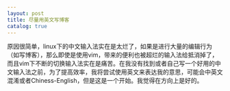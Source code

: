 ```yaml
---
layout: post
title: 尽量用英文写博客
catalog: true
---
```


原因很简单，linux下的中文输入法实在是太烂了，如果是进行大量的编辑行为（如写博客），那么即使是使用vim，带来的便利也被超烂的输入法给抵消掉了，而且vim下不断的切换输入法实在是痛苦。在我没有找到或者自己写一个好用的中文输入法之前，为了提高效率，我将尝试使用英文来表达我的意思，可能会中英文混淆或者Chiness-English，但是这是一个开始。我觉得在方向上是好的。
